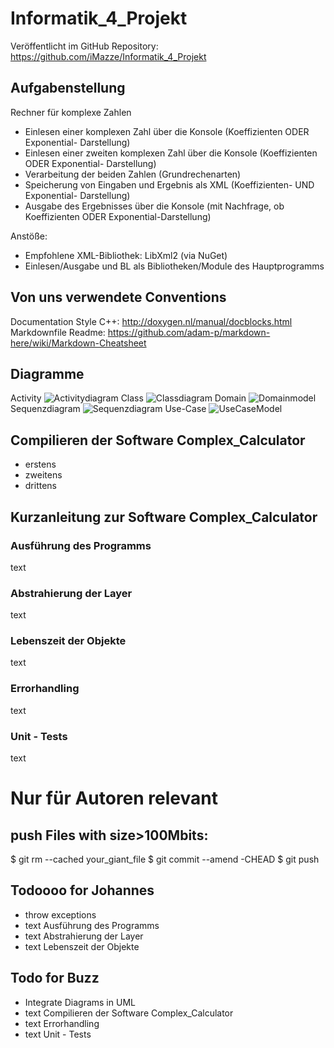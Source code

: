 ﻿# Informatik_4_Projekt
Veröffentlicht im GitHub Repository: https://github.com/iMazze/Informatik_4_Projekt
## Aufgabenstellung
Rechner für komplexe Zahlen
- Einlesen einer komplexen Zahl über die Konsole (Koeffizienten ODER Exponential- Darstellung)
- Einlesen einer zweiten komplexen Zahl über die Konsole (Koeffizienten ODER Exponential- Darstellung)
- Verarbeitung der beiden Zahlen (Grundrechenarten)
- Speicherung von Eingaben und Ergebnis als XML (Koeffizienten- UND Exponential-
Darstellung)
- Ausgabe des Ergebnisses über die Konsole (mit Nachfrage, ob Koeffizienten ODER
Exponential-Darstellung) 

Anstöße:
- Empfohlene XML-Bibliothek: LibXml2 (via NuGet)
- Einlesen/Ausgabe und BL als Bibliotheken/Module des Hauptprogramms

## Von uns verwendete Conventions
Documentation Style C++: http://doxygen.nl/manual/docblocks.html
Markdownfile Readme: https://github.com/adam-p/markdown-here/wiki/Markdown-Cheatsheet

## Diagramme
Activity
![Activitydiagram](UML/export/Activity.png)
Class
![Classdiagram](UML/export/Class.png)
Domain
![Domainmodel](UML/export/Domain.png)
Sequenzdiagram
![Sequenzdiagram](UML/export/Sequence.png)
Use-Case
![UseCaseModel](UML/export/Use_Case.png)


## Compilieren der Software Complex_Calculator
- erstens
- zweitens
- drittens

## Kurzanleitung zur Software Complex_Calculator
### Ausführung des Programms
text
### Abstrahierung der Layer
text
### Lebenszeit der Objekte
text
### Errorhandling
text
### Unit - Tests
text


# Nur für Autoren relevant
## push Files with size>100Mbits:
$ git rm --cached your_giant_file
$ git commit --amend -CHEAD
$ git push

## Todoooo for Johannes
- throw exceptions
- text Ausführung des Programms
- text Abstrahierung der Layer
- text Lebenszeit der Objekte

## Todo for Buzz
- Integrate Diagrams in UML
- text Compilieren der Software Complex_Calculator
- text Errorhandling
- text Unit - Tests